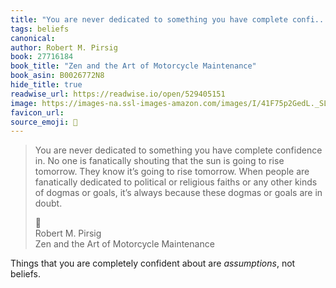```yaml
---
title: "You are never dedicated to something you have complete confi..."
tags: beliefs
canonical: 
author: Robert M. Pirsig
book: 27716184
book_title: "Zen and the Art of Motorcycle Maintenance"
book_asin: B0026772N8
hide_title: true
readwise_url: https://readwise.io/open/529405151
image: https://images-na.ssl-images-amazon.com/images/I/41F75p2GedL._SL200_.jpg
favicon_url: 
source_emoji: 📕
---
```


> You are never dedicated to something you have complete confidence in. No one is fanatically shouting that the sun is going to rise tomorrow. They know it’s going to rise tomorrow. When people are fanatically dedicated to political or religious faiths or any other kinds of dogmas or goals, it’s always because these dogmas or goals are in doubt.
> <div class="quoteback-footer"><div class="quoteback-avatar"><span class="mini-emoji"> 📕</span></div><div class="quoteback-metadata"><div class="metadata-inner"><span style="display:none">FROM:</span><div aria-label="Robert M. Pirsig" class="quoteback-author"> Robert M. Pirsig</div><div aria-label="Zen and the Art of Motorcycle Maintenance" class="quoteback-title"> Zen and the Art of Motorcycle Maintenance</div></div></div></div>

Things that you are completely confident about are _assumptions_, not beliefs.